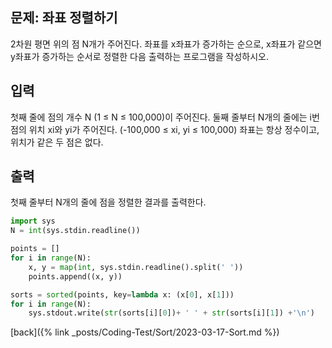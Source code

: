 ## 문제: 좌표 정렬하기

2차원 평면 위의 점 N개가 주어진다. 좌표를 x좌표가 증가하는 순으로, x좌표가 같으면 y좌표가 증가하는 순서로 정렬한 다음 출력하는 프로그램을 작성하시오.

## 입력

첫째 줄에 점의 개수 N (1 ≤ N ≤ 100,000)이 주어진다. 둘째 줄부터 N개의 줄에는 i번점의 위치 xi와 yi가 주어진다. (-100,000 ≤ xi, yi ≤ 100,000) 좌표는 항상 정수이고, 위치가 같은 두 점은 없다.

## 출력

첫째 줄부터 N개의 줄에 점을 정렬한 결과를 출력한다.

```python
import sys
N = int(sys.stdin.readline())

points = []
for i in range(N):
    x, y = map(int, sys.stdin.readline().split(' '))
    points.append((x, y))

sorts = sorted(points, key=lambda x: (x[0], x[1]))
for i in range(N):
    sys.stdout.write(str(sorts[i][0])+ ' ' + str(sorts[i][1]) +'\n')
```

[back]({% link _posts/Coding-Test/Sort/2023-03-17-Sort.md %})